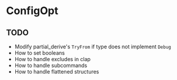 # ConfigOpt

## TODO
- Modify partial_derive's `TryFrom` if type does not implement `Debug`
- How to set booleans
- How to handle excludes in clap
- How to handle subcommands
- How to handle flattened structures